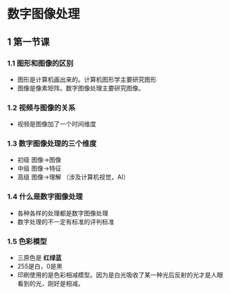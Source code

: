 # 数字图像处理

## 1 第一节课

### 1.1 图形和图像的区别

* 图形是计算机画出来的。计算机图形学主要研究图形
* 图像是像素矩阵。数字图像处理主要研究图像。

### 1.2 视频与图像的关系

* 视频是图像加了一个时间维度

### 1.3 数字图像处理的三个维度

* 初级   图像->图像
* 中级   图像->特征  
* 高级   图像->理解 （涉及计算机视觉，AI）

### 1.4 什么是数字图像处理

* 各种各样的处理都是数字图像处理
* 数字处理的不一定有标准的评判标准

### 1.5 色彩模型

* 三原色是 **红绿蓝**
* 255是白，0是黑
* 印刷使用的是色彩相减模型。因为是白光吸收了某一种光后反射的光才是人眼看到的光，刚好是相减。